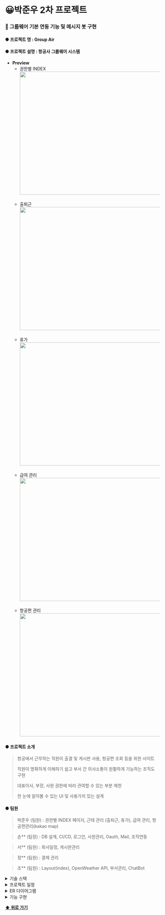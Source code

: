 # 😀박준우 2차 프로젝트

### 🛫 그룹웨어 기본 연동 기능 및 메시지 봇 구현

#### **● 프로젝트 명** : Group Air

#### **● 프로젝트 설명** : 항공사 그룹웨어 시스템

- **Preview**<br>
    - 권한별 INDEX
      <br>
      <img src="https://github.com/qkrwnsdn981204/ParkJunwooProjects/assets/154858222/f855201b-7fcd-4611-ae06-9ff412721c09" width="800" height="400"/>
      <br>
      <br>
    - 출퇴근
      <br>
      <img src="https://github.com/qkrwnsdn981204/ParkJunwooProjects/assets/154858222/4fd29a48-92ca-4acf-adf3-f5a99cde90e0" width="800" height="400"/>
      <br>
      <br>
    - 휴가
      <br>
      <img src="https://github.com/qkrwnsdn981204/ParkJunwooProjects/assets/154858222/a6e2b3c5-559c-42ac-9245-673f17198152" width="800" height="400"/>
      <br>
      <br>
    - 급여 관리
      <br>
      <img src="https://github.com/qkrwnsdn981204/ParkJunwooProjects/assets/154858222/a41bcd92-6f94-48f8-a0b2-4fd68004d824" width="800" height="400"/>
      <br>
      <br>
    - 항공편 관리
      <br>
      <img src="https://github.com/qkrwnsdn981204/ParkJunwooProjects/assets/154858222/169e7572-a877-40d7-a0ce-4b9ea0b5485d" width="800" height="400"/>


#### **● 프로젝트 소개**

> 항공에서 근무하는 직원이 출결 및 게시판 사용, 항공편 조회 등을 위한 사이트
>
> 직원이 명확하게 이해하기 쉽고 부서 간 의사소통이 원활하게 기능하는 조직도 구현
> 
> 대표이사, 부장, 사원 권한에 따라 관여할 수 있는 부분 제한
> 
> 한 눈에 알아볼 수 있는 UI 및 사용가치 있는 설계

#### **● 팀원**

> 박준우 (팀원) : 권한별 INDEX 페이지, 근태 관리 (출퇴근, 휴가), 급여 관리, 항공편관리(kakao map)

> 손** (팀장) : DB 설계, CI/CD, 로그인, 사원관리, Oauth, Mail, 조직연동

> 서** (팀원) : 회사일정, 게시판관리

> 정** (팀원) : 결제 관리

> 조** (팀원) : Layout(index), OpenWeather API, 부서관리, ChatBot


<details>

<summary> 기술 스택 </summary>

| 카테고리       | 요소                                                                                                                 |
|------------|--------------------------------------------------------------------------------------------------------------------|
| 프로그래밍 언어   | <img src="https://img.shields.io/badge/java-007396?style=for-the-badge&logo=OpenJDK&logoColor=white">              |
| 개발 툴       | <img src="https://img.shields.io/badge/intellijidea-000000?style=for-the-badge&logo=intellijidea&logoColor=white"> |
| 프레임워크      | <img src="https://img.shields.io/badge/springboot-6DB33F?style=for-the-badge&logo=springboot&logoColor=white">     |
| 라이브러리 및 DI | Spring WEB(MVC), Lombok, SpringSecurity5 <br/>, websocket, validation, OAuth2, komoran, queryDsl                   |
| 데이터베이스     | <img src="https://img.shields.io/badge/MySQL-4479A1?style=for-the-badge&logo=MySQL&logoColor=white">               |
| ORM        | Spring Data JPA (JAVA(SQL))                                                                                        |
| 템플릿 엔진     | <img src="https://img.shields.io/badge/Thymeleaf-005F0F?style=for-the-badge&logo=Thymeleaf&logoColor=white">       |
| Frontend   | css, javaScript, html, ajax                                                                                        |
| 설정         | application.yml, application-oauth2.yml                                                                            |
</details>

<details>

<summary> 프로젝트 일정 </summary>

![img.png](src/main/resources/static/images/Project2/project2plan.png)

</details>

<details>

<summary> ER 다이어그램 </summary>

![img.png](src/main/resources/static/images/Project2/project2ERD.png)

</details>

<details>

<summary> 기능 구현 </summary>

### 권한별 INDEX

| **No** | **권한**      | **보여지는 기능**                                 |
|--------|-------------|---------------------------------------------|
| 1      | ADMIN(관리자)  | 근태관리, 부서관리, 회사 전체 일정, 게시판 관리, 항공편 관리, 직원 관리 |
| 2      | MANAGER(부장) | 내 출근기록, 부서 인원, 오늘의 일정, 내 결재함, 내 휴가, 내 정보    |
| 3      | MEMBER(사원)  | 내 출근기록, 자신 부서, 오늘의 일정, 내게 온 결재, 항공편, 내 정보   |

### 근태관리

| **No** | **기능** | **설명**                                                                                        |
|--------|--------|-----------------------------------------------------------------------------------------------|
| 1      | 조회     | 출퇴근, 휴가 리스트 페이징 기능 , 사원 이름을 통한 조회                                                             |
| 2      | 현황     | 출근, 퇴근, 지각, 조퇴 등 상태별 인원 출근 현황 출력                                                              |
| 3      | 출퇴근    | 출근 혹은 퇴근시 시간에 따라 해당 직원 상태 변경, 총 근무시간 출력                                                       |
| 4      | 휴가 등록  | 출발일과 복귀일을 입력하여 휴가 등록 <br> 자동 휴가 일수 계산 <br> 해당 인원이 겹치는 휴가 등록시 예외 처리 <br> 유효성 검사                |
| 5      | 자동화    | 회원가입 시 근태 자동생성 <br> 휴가 인원 및 휴가 복귀인원 상태 변경  <br> 다음날이 되면 휴가인 인원 제외 '미출근'으로 상태 변경 <br> 지난 휴가 삭제 |

### 급여관리

| **No** | **기능**  | **설명**                                    |
|--------|---------|-------------------------------------------|
| 1      | 직급 별 급여 | 직급별 월급 차등 저장                              |
| 2      | 추가 수당   | 월 별 추가 근무 시간 계산 후 직급별 추가수당 차등 저장          |
| 3      | 급여 조정   | 기본급여 변경을 통한 급여 조정                         |
| 4      | 자동화     | 급여일 초과시 새로운 급여 레코드 생성 <br> 회원가입 시 급여 자동생성 |

### 항공편 관리(kakaoMap API)

| **No** | **기능**     | **설명**                                                                |
|--------|------------|-----------------------------------------------------------------------|
| 1      | 항공편 등록     | kakao 주소 API를 이용하여 출발지 목적지 저장 <br> MANAGER 권한만 기장으로 등록 가능 <br> 유효성 검사 |
| 2      | 항공편 수정, 삭제 | 항공편 정상 지연 수정기능, 항공편 삭제 기능                                             |
| 3      | 항공편 정보     | kakao map api를 이용하여 항공편 거리 출발지 도착지 간략 표시                              |
| 4      | 기장 관리      | 기장들의 자신의 전체 항공편과 오늘의 항공편 리스트 출력                                       |
| 5      | 자동화        | 항공편 상태에 따른 항공편 리스트 표시 변경 <br> 운행중인 항공편 운행중 표시 <br> 지난 항공편 자동 삭제       |

</details>



**[⬆ 위로 가기](#박준우-2차-프로젝트)**
